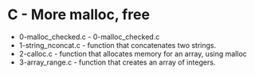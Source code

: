 # C - More malloc, free

* 0-malloc_checked.c - 0-malloc_checked.c
* 1-string_nconcat.c - function that concatenates two strings.
* 2-calloc.c - function that allocates memory for an array, using malloc
* 3-array_range.c - function that creates an array of integers.
